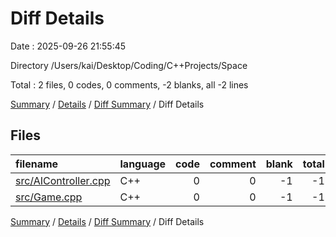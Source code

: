 # Diff Details

Date : 2025-09-26 21:55:45

Directory /Users/kai/Desktop/Coding/C++Projects/Space

Total : 2 files,  0 codes, 0 comments, -2 blanks, all -2 lines

[Summary](results.md) / [Details](details.md) / [Diff Summary](diff.md) / Diff Details

## Files
| filename | language | code | comment | blank | total |
| :--- | :--- | ---: | ---: | ---: | ---: |
| [src/AIController.cpp](/src/AIController.cpp) | C++ | 0 | 0 | -1 | -1 |
| [src/Game.cpp](/src/Game.cpp) | C++ | 0 | 0 | -1 | -1 |

[Summary](results.md) / [Details](details.md) / [Diff Summary](diff.md) / Diff Details